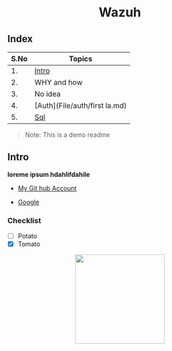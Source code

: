 # <div align="center"> Wazuh</div>

## Index

| S.No | Topics |
|--|--|
| 1. | [Intro](https://github.com/Sachet-theunknow/Demo/edit/main/README.md#intro) |
| 2. | WHY and how |
| 3. | No idea |
| 4. | [Auth](File/auth/first la.md)
| 5. | [Sql](File/sql/1-st-lab-sql.md) |

> Note: This is a demo readme

## Intro

**loreme ipsum hdahlifdahile**

- [My Git hub Account](https://github.com)
* [Google](google.com)

### Checklist
*  [ ] Potato
*  [x] Tomato

 <div align="center">
   <img src="https://github.com/user-attachments/assets/432648f1-2ca6-4a42-a440-1538a3775368" height="200"></img>
 </div>
